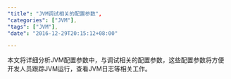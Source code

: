 ```yaml
---
"title": "JVM调试相关的配置参数",
"categories": ["JVM"],
"tags": ["JVM"],
"date": "2016-12-29T20:15:12+08:00"

---
```


本文将详细分析JVM配置参数中，与调试相关的配置参数，这些配置参数将方便开发人员跟踪JVM运行，查看JVM日志等相关工作。

